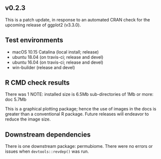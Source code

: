 
## v0.2.3
This is a patch update, in response to an automated CRAN check for the upcoming 
release of ggplot2 (v3.3.0).


## Test environments
* macOS 10.15 Catalina (local install; release)
* ubuntu 18.04 (on travis-ci; release and devel)
* ubuntu 16.04 (on travis-ci; release and devel)
* win-builder (release and devel)


## R CMD check results
There was 1 NOTE:
installed size is  6.5Mb
  sub-directories of 1Mb or more:
    doc   5.7Mb

This is a graphical plotting package; hence the use of images in the docs
is greater than a conventional R package. Future releases will endeavor
to reduce the image size.
  

## Downstream dependencies
There is one downstream package: permubiome. 
There were no errors or issues when `devtools::revdep()` was run.
